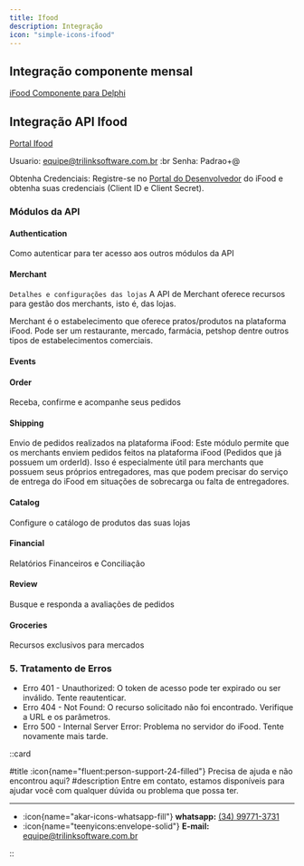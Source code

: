 ```yaml
---
title: Ifood
description: Integração
icon: "simple-icons-ifood"
---
```


## Integração componente mensal

[iFood Componente para Delphi](https://campanhas.adrianosantostreina.com.br/ifood-componente/)

## Integração API Ifood

[Portal Ifood](https://portal.ifood.com.br)

Usuario: equipe@trilinksoftware.com.br :br
Senha: Padrao+@

Obtenha Credenciais: Registre-se no [Portal do Desenvolvedor](https://developer.ifood.com.br) do iFood e obtenha suas credenciais (Client ID e Client Secret).

### Módulos da API

#### Authentication

Como autenticar para ter acesso aos outros módulos da API

#### Merchant

`Detalhes e configurações das lojas`
A API de Merchant oferece recursos para gestão dos merchants, isto é, das lojas.

Merchant é o estabelecimento que oferece pratos/produtos na plataforma iFood. Pode ser um restaurante, mercado, farmácia, petshop dentre outros tipos de estabelecimentos comerciais.

#### Events

#### Order

Receba, confirme e acompanhe seus pedidos

#### Shipping

Envio de pedidos realizados na plataforma iFood: Este módulo permite que os merchants enviem pedidos feitos na plataforma iFood (Pedidos que já possuem um orderId). Isso é especialmente útil para merchants que possuem seus próprios entregadores, mas que podem precisar do serviço de entrega do iFood em situações de sobrecarga ou falta de entregadores.

#### Catalog

Configure o catálogo de produtos das suas lojas

#### Financial

Relatórios Financeiros e Conciliação

#### Review

Busque e responda a avaliações de pedidos

#### Groceries

Recursos exclusivos para mercados

### 5. Tratamento de Erros

- Erro 401 - Unauthorized: O token de acesso pode ter expirado ou ser inválido. Tente reautenticar.
- Erro 404 - Not Found: O recurso solicitado não foi encontrado. Verifique a URL e os parâmetros.
- Erro 500 - Internal Server Error: Problema no servidor do iFood. Tente novamente mais tarde.

::card

#title
:icon{name="fluent:person-support-24-filled"} Precisa de ajuda e não encontrou aqui?
#description
Entre em contato, estamos disponíveis para ajudar você com qualquer dúvida ou problema que possa ter.

---

- :icon{name="akar-icons-whatsapp-fill"} **whatsapp:** [(34) 99771-3731](https://wa.me/trilinksoftware)
- :icon{name="teenyicons:envelope-solid"} **E-mail:** [equipe@trilinksoftware.com.br](mailto:equipe@trilinksoftware.com.br)

::
